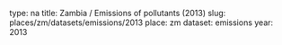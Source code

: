 type: na
title: Zambia / Emissions of pollutants (2013)
slug: places/zm/datasets/emissions/2013
place: zm
dataset: emissions
year: 2013
